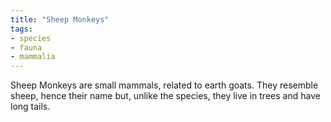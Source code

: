 ```yaml
---
title: "Sheep Monkeys"
tags:
- species
- fauna
- mammalia
---
```

Sheep Monkeys are small mammals, related to earth goats. They resemble sheep, hence their name but, unlike the species, they live in trees and have long tails.